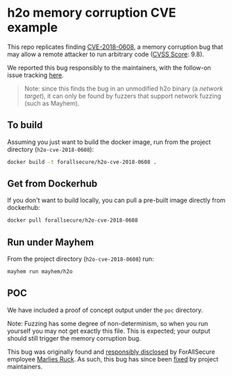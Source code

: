 # h2o memory corruption CVE example

This repo replicates finding [CVE-2018-0608](https://nvd.nist.gov/vuln/detail/CVE-2018-0608), a memory corruption bug that may allow a remote attacker to run arbitrary code ([CVSS Score](https://nvd.nist.gov/vuln-metrics/cvss): 9.8).

We reported this bug responsibly to the maintainers, with the follow-on issue tracking [here](https://github.com/h2o/h2o/issues/1775).

> Note: since this finds the bug in an unmodified h2o binary
> (a *network target*), it can only be found by fuzzers that support network
> fuzzing (such as Mayhem).

## To build

Assuming you just want to build the docker image, run from the project
directory (`h2o-cve-2018-0608`):

```bash
docker build -t forallsecure/h2o-cve-2018-0608 .
```

## Get from Dockerhub

If you don't want to build locally, you can pull a pre-built image
directly from dockerhub:

```bash
docker pull forallsecure/h2o-cve-2018-0608
```


## Run under Mayhem

From the project directory (`h2o-cve-2018-0608`) run:

```bash
mayhem run mayhem/h2o
```

## POC

We have included a proof of concept output under the `poc`
directory.

Note: Fuzzing has some degree of non-determinism, so when you run
yourself you may not get exactly this file.  This is expected; your
output should still trigger the memory corruption bug.

This bug was originally found and [responsibly disclosed](https://github.com/h2o/h2o/issues/1775) by ForAllSecure employee [Marlies Ruck](https://blog.forallsecure.com/author/marlies-ruck). As such, this bug has since been [fixed](https://github.com/h2o/h2o/commit/69506c9e2defa4922f62f389c76d89e9274b3cc1) by project maintainers.

